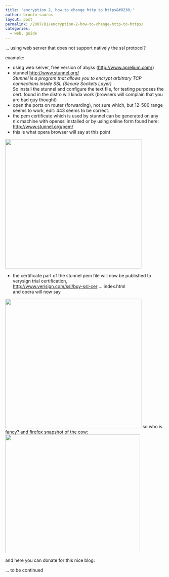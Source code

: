 ```yaml
---
title: 'encryption 2, how to change http to https&#8230;'
author: bronto saurus
layout: post
permalink: /2007/01/encryption-2-how-to-change-http-to-https/
categories:
  - web, guide
---
```

&#8230; using web server that does not support natively the ssl protocol?

example:  
- using web server, free version of abyss (http://www.aprelium.com/)  
- stunnel <a href="http://www.stunnel.org/" target="_blank" >http://www.stunnel.org/</a>  
*Stunnel is a program that allows you to encrypt arbitrary TCP connections inside SSL (Secure Sockets Layer)*  
So install the stunnel and configure the text file, for testing purposes the cert. found in the distro will kinda work (browsers will complain that you are bad guy thought)  
- open the ports on router (forwarding), not sure which, but 12-500 range seems to work, edit: 443 seems to be correct.  
- the pem certificate which is used by stunnel can be generated on any nix machine with openssl installed or by using online form found here:  
<a href="http://www.stunnel.org/pem/" target="_blank" >http://www.stunnel.org/pem/</a>  
- this is what opera browser will say at this point  
<img src="/images/opera_kravca_and_ssl.png" width="430" height="409" border="0" alt="" />

- the certificate part of the stunnel pem file will now be published to verysign trial certification,   
<a href="http://www.verisign.com/ssl/buy-ssl-certificates/free-ssl-certificate-trial/index.html" target="_blank" >http://www.verisign.com/ssl/buy-ssl-cer &#8230; index.html</a>  
and opera will now say  
<img src="/images/opera_kravca_and_ssl_trial_.png" width="430" height="409" border="0" alt="" />  
so who is fancy?  
and firefox snapshot of the cow:  
<img src="/images/kravca_secured.png" width="426" height="375" border="0" alt="" />

and here you can donate for this nice blog:  


&#8230; to be continued